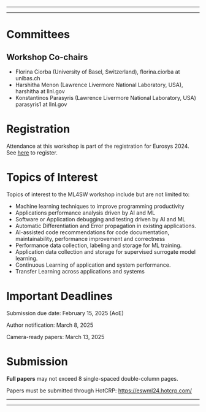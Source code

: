 
---
<!---
# Program

<figure>
 <center>
  <img src="ESwML-pics.jpg" alt="Workshop"/>
 </center>
</figure>


April 22nd, 2024

### Session 1

13:45 - 14:30 (incl. 10 min Q&A)

**Is Machine Learning Necessary to Use in Cloud Resource Management?** \
Thaleia Dimitra Doudali, IMDEA Software Institute, Madrid, Spain \
<a href='2024/2024-ESwML-Thaleia.pdf'>[Slides]</a>


 
14:30 - 15:15 (incl. 10 min Q&A)

**Towards Transparency in Computational Footprint of Deep Learning** \
Pinar Tözün, IT University of Copenhagen, Denmark \
<a href='2024/2024-ESwML-Pinar.pdf'>[Slides]</a>

### Coffee Break (15:15 - 15:45)

### Session 2

15:45 - 16:30 (incl. 10 min Q&A)

**Challenges and Automation When Using Machine Learning Surrogates in Scientific Applications** \
Konstantinos Parasyris, Lawrence Livermore National Laboratory, USA \
<a href='2024/2024-ESwML-Dinos.pptx'>[Slides]</a>

16:30 - 17:15 (incl. 10 min Q&A)

**Auto-HPCnet: an Automatic Framework to Build Neural Network-based Surrogate for HPC Applications** \
Dong Li, University of California, Merced, CA USA \
<a href='2024/2024-ESwML_auto-hpcnet.pdf'>[Slides]</a>
-->
---
# Committees

## Workshop Co-chairs
- Florina Ciorba (University of Basel, Switzerland), florina.ciorba at unibas.ch
- Harshitha Menon (Lawrence Livermore National Laboratory, USA), harshitha at llnl.gov
- Konstantinos Parasyris (Lawrence Livermore National Laboratory, USA) parasyris1 at llnl.gov

# Registration
Attendance at this workshop is part of the registration for Eurosys 2024. See [here](http://2024.eurosys.org/) to register.

# Topics of Interest
Topics of interest to the ML4SW workshop include but are not limited to:
- Machine learning techniques to improve programming productivity
- Applications performance analysis driven by AI and ML
- Software or Application  debugging and testing driven by AI and ML
- Automatic Differentiation and Error propagation in existing applications.
- AI-assisted code recommendations for code documentation, maintainability, performance improvement and correctness
- Performance data collection, labeling and storage for ML training.
- Application data collection and storage for supervised surrogate model learning.
- Continuous Learning of application and system performance.
- Transfer Learning across applications and systems


# Important Deadlines
Submission due date: February 15, 2025 (AoE)

Author notification: March 8, 2025

Camera-ready papers: March 13, 2025

# Submission

**Full papers** may not exceed 8 single-spaced double-column pages.

Papers must be submitted through HotCRP: https://eswml24.hotcrp.com/

---
---
